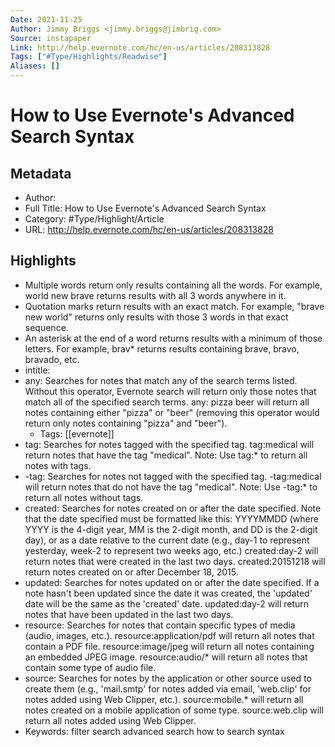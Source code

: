 ```yaml
---
Date: 2021-11-25
Author: Jimmy Briggs <jimmy.briggs@jimbrig.com>
Source: instapaper
Link: http://help.evernote.com/hc/en-us/articles/208313828
Tags: ["#Type/Highlights/Readwise"]
Aliases: []
---
```

# How to Use Evernote's Advanced Search Syntax

## Metadata
- Author: 
- Full Title: How to Use Evernote's Advanced Search Syntax
- Category: #Type/Highlight/Article
- URL: http://help.evernote.com/hc/en-us/articles/208313828

## Highlights
- Multiple words return only results containing all the words. For example, world new brave returns results with all 3 words anywhere in it.
- Quotation marks return results with an exact match. For example, "brave new world" returns only results with those 3 words in that exact sequence.
- An asterisk at the end of a word returns results with a minimum of those letters. For example, brav* returns results containing brave, bravo, bravado, etc.
- intitle:
- any:
  Searches for notes that match any of the search terms listed. Without this operator, Evernote search will return only those notes that match all of the specified search terms.
  any: pizza beer will return all notes containing either "pizza" or "beer" (removing this operator would return only notes containing "pizza" and "beer").
    - Tags: [[evernote]] 
- tag:
  Searches for notes tagged with the specified tag.
  tag:medical will return notes that have the tag "medical".
  Note: Use tag:* to return all notes with tags.
- -tag:
  Searches for notes not tagged with the specified tag.
  -tag:medical will return notes that do not have the tag "medical".
  Note: Use -tag:* to return all notes without tags.
- created:
  Searches for notes created on or after the date specified. Note that the date specified must be formatted like this: YYYYMMDD (where YYYY is the 4-digit year, MM is the 2-digit month, and DD is the 2-digit day), or as a date relative to the current date (e.g., day-1 to represent yesterday, week-2 to represent two weeks ago, etc.)
  created:day-2 will return notes that were created in the last two days.
  created:20151218 will return notes created on or after December 18, 2015.
- updated:
  Searches for notes updated on or after the date specified. If a note hasn't been updated since the date it was created, the 'updated' date will be the same as the 'created' date.
  updated:day-2 will return notes that have been updated in the last two days.
- resource:
  Searches for notes that contain specific types of media (audio, images, etc.).
  resource:application/pdf will return all notes that contain a PDF file.
  resource:image/jpeg will return all notes containing an embedded JPEG image.
  resource:audio/* will return all notes that contain some type of audio file.
- source:
  Searches for notes by the application or other source used to create them (e.g., 'mail.smtp' for notes added via email, 'web.clip' for notes added using Web Clipper, etc.).
  source:mobile.* will return all notes created on a mobile application of some type.
  source:web.clip will return all notes added using Web Clipper.
- Keywords:
  filter
  search
  advanced search
  how to search
  syntax
